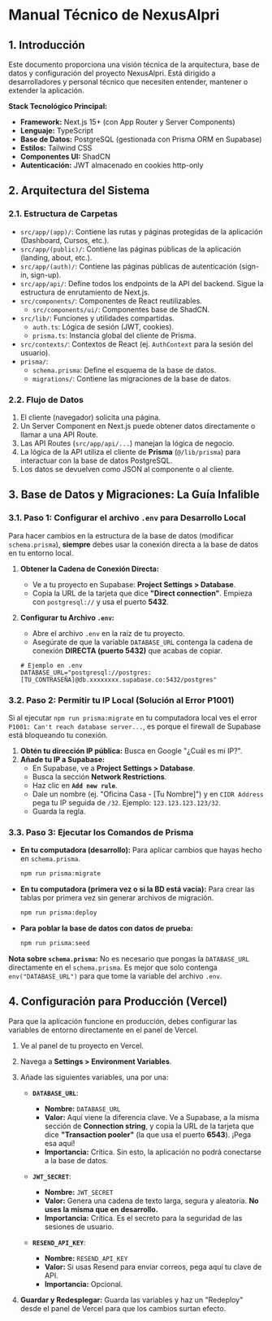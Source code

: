 # Manual Técnico de NexusAlpri

## 1. Introducción

Este documento proporciona una visión técnica de la arquitectura, base de datos y configuración del proyecto NexusAlpri. Está dirigido a desarrolladores y personal técnico que necesiten entender, mantener o extender la aplicación.

**Stack Tecnológico Principal:**
*   **Framework:** Next.js 15+ (con App Router y Server Components)
*   **Lenguaje:** TypeScript
*   **Base de Datos:** PostgreSQL (gestionada con Prisma ORM en Supabase)
*   **Estilos:** Tailwind CSS
*   **Componentes UI:** ShadCN
*   **Autenticación:** JWT almacenado en cookies http-only

## 2. Arquitectura del Sistema

### 2.1. Estructura de Carpetas

*   `src/app/(app)/`: Contiene las rutas y páginas protegidas de la aplicación (Dashboard, Cursos, etc.).
*   `src/app/(public)/`: Contiene las páginas públicas de la aplicación (landing, about, etc.).
*   `src/app/(auth)/`: Contiene las páginas públicas de autenticación (sign-in, sign-up).
*   `src/app/api/`: Define todos los endpoints de la API del backend. Sigue la estructura de enrutamiento de Next.js.
*   `src/components/`: Componentes de React reutilizables.
    *   `src/components/ui/`: Componentes base de ShadCN.
*   `src/lib/`: Funciones y utilidades compartidas.
    *   `auth.ts`: Lógica de sesión (JWT, cookies).
    *   `prisma.ts`: Instancia global del cliente de Prisma.
*   `src/contexts/`: Contextos de React (ej. `AuthContext` para la sesión del usuario).
*   `prisma/`:
    *   `schema.prisma`: Define el esquema de la base de datos.
    *   `migrations/`: Contiene las migraciones de la base de datos.

### 2.2. Flujo de Datos

1.  El cliente (navegador) solicita una página.
2.  Un Server Component en Next.js puede obtener datos directamente o llamar a una API Route.
3.  Las API Routes (`src/app/api/...`) manejan la lógica de negocio.
4.  La lógica de la API utiliza el cliente de **Prisma** (`@/lib/prisma`) para interactuar con la base de datos PostgreSQL.
5.  Los datos se devuelven como JSON al componente o al cliente.

## 3. Base de Datos y Migraciones: La Guía Infalible

### 3.1. Paso 1: Configurar el archivo `.env` para Desarrollo Local

Para hacer cambios en la estructura de la base de datos (modificar `schema.prisma`), **siempre** debes usar la conexión directa a la base de datos en tu entorno local.

1.  **Obtener la Cadena de Conexión Directa:**
    *   Ve a tu proyecto en Supabase: **Project Settings > Database**.
    *   Copia la URL de la tarjeta que dice **"Direct connection"**. Empieza con `postgresql://` y usa el puerto **5432**.
2.  **Configurar tu Archivo `.env`:**
    *   Abre el archivo `.env` en la raíz de tu proyecto.
    *   Asegúrate de que la variable `DATABASE_URL` contenga la cadena de conexión **DIRECTA (puerto 5432)** que acabas de copiar.

    ```dotenv
    # Ejemplo en .env
    DATABASE_URL="postgresql://postgres:[TU_CONTRASEÑA]@db.xxxxxxxx.supabase.co:5432/postgres"
    ```

### 3.2. Paso 2: Permitir tu IP Local (Solución al Error P1001)

Si al ejecutar `npm run prisma:migrate` en tu computadora local ves el error `P1001: Can't reach database server...`, es porque el firewall de Supabase está bloqueando tu conexión.

1.  **Obtén tu dirección IP pública:** Busca en Google "¿Cuál es mi IP?".
2.  **Añade tu IP a Supabase:**
    *   En Supabase, ve a **Project Settings > Database**.
    *   Busca la sección **Network Restrictions**.
    *   Haz clic en **`Add new rule`**.
    *   Dale un nombre (ej. "Oficina Casa - [Tu Nombre]") y en `CIDR Address` pega tu IP seguida de `/32`. Ejemplo: `123.123.123.123/32`.
    *   Guarda la regla.

### 3.3. Paso 3: Ejecutar los Comandos de Prisma

*   **En tu computadora (desarrollo):** Para aplicar cambios que hayas hecho en `schema.prisma`.
    ```bash
    npm run prisma:migrate
    ```
*   **En tu computadora (primera vez o si la BD está vacía):** Para crear las tablas por primera vez sin generar archivos de migración.
    ```bash
    npm run prisma:deploy
    ```
*   **Para poblar la base de datos con datos de prueba:**
    ```bash
    npm run prisma:seed
    ```

**Nota sobre `schema.prisma`:** No es necesario que pongas la `DATABASE_URL` directamente en el `schema.prisma`. Es mejor que solo contenga `env("DATABASE_URL")` para que tome la variable del archivo `.env`.

## 4. Configuración para Producción (Vercel)

Para que la aplicación funcione en producción, debes configurar las variables de entorno directamente en el panel de Vercel.

1.  Ve al panel de tu proyecto en Vercel.
2.  Navega a **Settings > Environment Variables**.
3.  Añade las siguientes variables, una por una:

    *   **`DATABASE_URL`**:
        *   **Nombre:** `DATABASE_URL`
        *   **Valor:** Aquí viene la diferencia clave. Ve a Supabase, a la misma sección de **Connection string**, y copia la URL de la tarjeta que dice **"Transaction pooler"** (la que usa el puerto **6543**). ¡Pega esa aquí!
        *   **Importancia:** Crítica. Sin esto, la aplicación no podrá conectarse a la base de datos.

    *   **`JWT_SECRET`**:
        *   **Nombre:** `JWT_SECRET`
        *   **Valor:** Genera una cadena de texto larga, segura y aleatoria. **No uses la misma que en desarrollo.**
        *   **Importancia:** Crítica. Es el secreto para la seguridad de las sesiones de usuario.

    *   **`RESEND_API_KEY`**:
        *   **Nombre:** `RESEND_API_KEY`
        *   **Valor:** Si usas Resend para enviar correos, pega aquí tu clave de API.
        *   **Importancia:** Opcional.

4.  **Guardar y Redesplegar:** Guarda las variables y haz un "Redeploy" desde el panel de Vercel para que los cambios surtan efecto.
